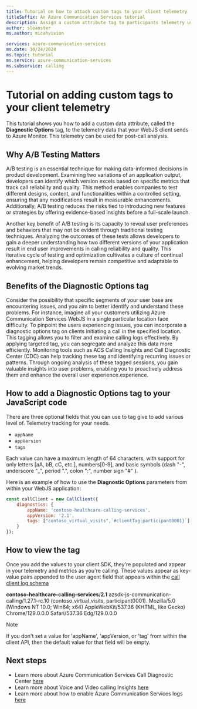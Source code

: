 ```yaml
---
title: Tutorial on how to attach custom tags to your client telemetry
titleSuffix: An Azure Communication Services tutorial
description: Assign a custom attribute tag to participants telemetry using the calling SDK.
author: sloanster
ms.author: micahvivion

services: azure-communication-services
ms.date: 10/24/2024
ms.topic: tutorial
ms.service: azure-communication-services
ms.subservice: calling
---
```


# Tutorial on adding custom tags to your client telemetry
This tutorial shows you how to add a custom data attribute, called the **Diagnostic Options** tag, to the telemetry data that your WebJS client sends to Azure Monitor. This telemetry can be used for post-call analysis.

## Why A/B Testing Matters
A/B testing is an essential technique for making data-informed decisions in product development. Examining two variations of an application output, developers can identify which version excels based on specific metrics that track call reliability and quality. This method enables companies to test different designs, content, and functionalities within a controlled setting, ensuring that any modifications result in measurable enhancements. Additionally, A/B testing reduces the risks tied to introducing new features or strategies by offering evidence-based insights before a full-scale launch.

Another key benefit of A/B testing is its capacity to reveal user preferences and behaviors that may not be evident through traditional testing techniques. Analyzing the outcomes of these tests allows developers to gain a deeper understanding how two different versions of your application result in end user improvements in calling reliability and quality. This iterative cycle of testing and optimization cultivates a culture of continual enhancement, helping developers remain competitive and adaptable to evolving market trends.

## Benefits of the Diagnostic Options tag
Consider the possibility that specific segments of your user base are encountering issues, and you aim to better identify and understand these problems. For instance, imagine all your customers utilizing Azure Communication Services WebJS in a single particular location face difficulty. To pinpoint the users experiencing issues, you can incorporate a diagnostic options tag on clients initiating a call in the specified location. This tagging allows you to filter and examine calling logs effectively. By applying targeted tag, you can segregate and analyze this data more efficiently. Monitoring tools such as ACS Calling Insights and Call Diagnostic Center (CDC) can help tracking these tag and identifying recurring issues or patterns. Through ongoing analysis of these tagged sessions, you gain valuable insights into user problems, enabling you to proactively address them and enhance the overall user experience.experience.

## How to add a Diagnostic Options tag to your JavaScript code
There are three optional fields that you can use to tag give to add various level of. Telemetry tracking for your needs.
- `appName`
- `appVersion`
- `tags`

Each value can have a maximum length of 64 characters, with support for only letters [aA, bB, cC, etc.], numbers[0-9], and basic symbols (dash "-", underscore "_", period ".", colon ":", number sign "#" ).

Here is an example of how to use the **Diagnostic Options** parameters from within your WebJS application:
```js
const callClient = new CallClient({
    diagnostics: {
        appName: 'contoso-healthcare-calling-services',
        appVersion: '2.1',
        tags: ["contoso_virtual_visits",`#clientTag:participant0001}`]
    }
});
```

## How to view the tag
Once you add the values to your client SDK, they're populated and appear in your telemetry and metrics as you're calling. These values appear as key-value pairs appended to the user agent field that appears within the [call client log schema](../../concepts/analytics/logs/voice-and-video-logs.md#call-client-operations-log-schema)

**contoso-healthcare-calling-services**/**2.1** azsdk-js-communication-calling/1.27.1-rc.10 (contoso_virtual_visits, participant0001). Mozilla/5.0 (Windows NT 10.0; Win64; x64) AppleWebKit/537.36 (KHTML, like Gecko) Chrome/129.0.0.0 Safari/537.36 Edg/129.0.0.0

> [!NOTE]
> If you don't set a value for 'appName', 'appVersion, or 'tag' from within the client API, then the default value for that field will be empty.

## Next steps
- Learn more about Azure Communication Services Call Diagnostic Center [here](../../concepts//voice-video-calling/call-diagnostics.md)
- Learn more about Voice and Video calling Insights [here](../../concepts/analytics/insights/voice-and-video-insights.md)
- Learn more about how to enable Azure Communication Services logs [here](../../concepts/analytics/enable-logging.md)
